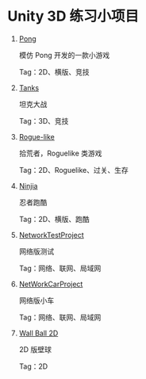 # Unity 3D 练习小项目

1. [Pong](https://github.com/yangruihan/Unity3D_Project/tree/master/PongGameProject)

	模仿 Pong 开发的一款小游戏
	
	Tag：2D、横版、竞技

2. [Tanks](https://github.com/yangruihan/Unity3D_Project/tree/master/TanksProject)

	坦克大战
	
	Tag：3D、竞技

3. [Rogue-like](https://github.com/yangruihan/Unity3D_Project/tree/master/RoguelikeProject)

	拾荒者，Roguelike 类游戏
	
	Tag：2D、Roguelike、过关、生存
	
4. [Ninjia](https://github.com/yangruihan/Unity3D_Project/tree/master/NinjiaProject)

	忍者跑酷
	
	Tag：2D、横版、跑酷
	
5. [NetworkTestProject](https://github.com/yangruihan/Unity3D_Project/tree/master/NetworkTestProject)

	网络版测试
	
	Tag：网络、联网、局域网

6. [NetWorkCarProject](https://github.com/yangruihan/Unity3D_Project/tree/master/NetWorkCarProject)

	网络版小车
	
	Tag：网络、联网、局域网

7. [Wall Ball 2D](https://github.com/yangruihan/Unity3D_Project/tree/master/WallBall2DProject/Wall%20Ball%202D)

	2D 版壁球
	
	Tag：2D
